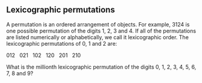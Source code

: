 ## Lexicographic permutations

A permutation is an ordered arrangement of objects. For example, 3124 is one possible permutation of the digits 1, 2, 3 and 4. If all of the permutations are listed numerically or alphabetically, we call it lexicographic order. The lexicographic permutations of 0, 1 and 2 are:

012&#xA0; &#xA0;021&#xA0; &#xA0;102&#xA0; &#xA0;120&#xA0; &#xA0;201&#xA0; &#xA0;210

What is the millionth lexicographic permutation of the digits 0, 1, 2, 3, 4, 5, 6, 7, 8 and 9?
